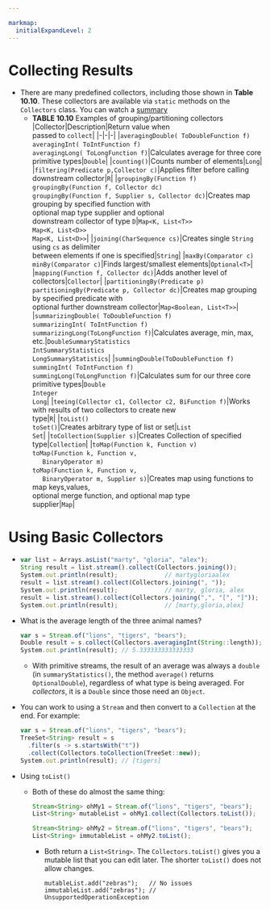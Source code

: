 ```yaml
---

markmap:
  initialExpandLevel: 2
---
```

# **Collecting Results**
- There are many predefined collectors, including those shown in **Table 10.10**. 
These collectors are available via `static` methods on the `Collectors` class. 
You can watch a [summary](https://1drv.ms/i/c/c83cfca51d5c2032/Eczd48qoHzdCta6En7pQ_wMBMkWgNYrlPbHbe-vM9vyplA?e=PN47BL)
  - **TABLE 10.10** Examples of grouping/partitioning collectors
    |Collector|Description|Return value when <br/>passed to `collect`|
    |-|-|-|
    |`averagingDouble( ToDoubleFunction f)`<br/>`averagingInt( ToIntFunction f)`<br/>`averagingLong( ToLongFunction f)`|Calculates average for three core primitive types|`Double`|
    |`counting()`|Counts number of elements|`Long`|
    |`filtering(Predicate p,Collector c)`|Applies filter before calling downstream collector|`R`|
    |`groupingBy(Function f)` <br/> `groupingBy(Function f, Collector dc)`<br/> `groupingBy(Function f, Supplier s, Collector dc)`|Creates map grouping by specified function with<br/>optional map type supplier and optional <br/>downstream collector of type `D`|`Map<K, List<T>>`<br/>`Map<K, List<D>>`<br/>`Map<K, List<D>>`|
    |`joining(CharSequence cs)`|Creates single `String` using `cs` as delimiter<br/>between elements if one is specified|`String`|
    |`maxBy(Comparator c)`<br/>`minBy(Comparator c)`|Finds largest/smallest elements|`Optional<T>`|
    |`mapping(Function f, Collector dc)`|Adds another level of collectors|`Collector`|
    |`partitioningBy(Predicate p)`<br/> `partitioningBy(Predicate p, Collector dc)`|Creates map grouping by specified predicate with<br/>optional further downstream collector|`Map<Boolean, List<T>>`|
    |`summarizingDouble( ToDoubleFunction f)`<br/>`summarizingInt( ToIntFunction f)`<br/>`summarizingLong(ToLongFunction f)`|Calculates average, min, max, etc.|`DoubleSummaryStatistics`<br/>`IntSummaryStatistics`<br/>`LongSummaryStatistics`|
    |`summingDouble(ToDoubleFunction f)`<br/>`summingInt( ToIntFunction f)`<br/>`summingLong(ToLongFunction f)`|Calculates sum for our three core primitive types|`Double`<br/>`Integer`<br/>`Long`|
    |`teeing(Collector c1, Collector c2, BiFunction f)`|Works with results of two collectors to create new<br/>type|`R`|
    |`toList()`<br/>`toSet()`|Creates arbitrary type of list or set|`List`<br/>`Set`|
    |`toCollection(Supplier s)`|Creates Collection of specified type|`Collection`|
    |`toMap(Function k, Function v)`<br/>`toMap(Function k, Function v, ` <br/>&nbsp;&nbsp;&nbsp;&nbsp;&nbsp;`BinaryOperator m)`<br/> `toMap(Function k, Function v,`<br/> &nbsp;&nbsp;&nbsp;&nbsp;&nbsp;`BinaryOperator m, Supplier s)`|Creates map using functions to map keys,values, <br/>optional merge function, and optional map type<br/>supplier|`Map`|
# **Using Basic Collectors**
- ```js
  var list = Arrays.asList("marty", "gloria", "alex");
  String result = list.stream().collect(Collectors.joining());
  System.out.println(result);             // martygloriaalex
  result = list.stream().collect(Collectors.joining(", "));
  System.out.println(result);             // marty, gloria, alex
  result = list.stream().collect(Collectors.joining(",", "[", "]"));
  System.out.println(result);             // [marty,gloria,alex]
  ```
- What is the average length of the three animal names?

  ```js
  var s = Stream.of("lions", "tigers", "bears");
  Double result = s.collect(Collectors.averagingInt(String::length));
  System.out.println(result); // 5.333333333333333
  ```
  - With primitive streams, the result of an average was always a `double` (in 
  `summaryStatistics()`, the method `average()` returns `OptionalDouble`), 
  regardless of what type is being averaged. For _collectors_, it is a `Double` 
  since those need an `Object`.
- You can work to using a `Stream` and then convert to a
 `Collection` at the end. For example:
  ```js
  var s = Stream.of("lions", "tigers", "bears");
  TreeSet<String> result = s
    .filter(s -> s.startsWith("t"))
    .collect(Collectors.toCollection(TreeSet::new));
  System.out.println(result); // [tigers]
  ```
- Using `toList()`
  - Both of these do almost the same thing:
    ```js
    Stream<String> ohMy1 = Stream.of("lions", "tigers", "bears");
    List<String> mutableList = ohMy1.collect(Collectors.toList());

    Stream<String> ohMy2 = Stream.of("lions", "tigers", "bears");
    List<String> immutableList = ohMy2.toList();
    ```
    - Both return a `List<String>`. The `Collectors.toList()` gives you a mutable 
    list that you can edit later. The shorter `toList()` does not allow changes.
      ```
      mutableList.add("zebras");   // No issues
      immutableList.add("zebras"); // UnsupportedOperationException
        ```